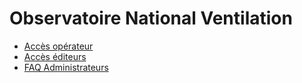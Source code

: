 # Observatoire National Ventilation
* [Accès opérateur](/onv/access-operator)
* [Accès éditeurs](/onv/access-editor)
* [FAQ Administrateurs](/onv/faq-admin)
